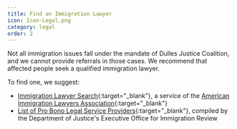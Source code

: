 ```yaml
---
title: Find an Immigration Lawyer
icon: Icon-Legal.png
category: legal
order: 2
---
```


Not all immigration issues fall under the mandate of Dulles Justice Coalition,
and we cannot provide referrals in those cases. We recommend that affected
people seek a qualified immigration lawyer.

To find one, we suggest:

* [Immigration Lawyer Search](http://www.ailalawyer.org/){:target="_blank"}, a service of the
  [American Immigration Lawyers Association](http://www.aila.org/){:target="_blank"}
* [List of Pro Bono Legal Service Providers](https://www.justice.gov/eoir/list-pro-bono-legal-service-providers-map){:target="_blank"},
  compiled by the Department of Justice's Executive Office for Immigration Review
